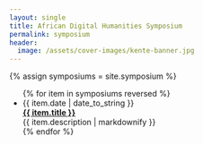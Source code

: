 ```yaml
---
layout: single
title: African Digital Humanities Symposium
permalink: symposium
header:
  image: /assets/cover-images/kente-banner.jpg
---
```



{% assign symposiums = site.symposium %}
<div id="posts">
  <ul>
    {% for item in symposiums reversed %}
      <li><span>{{ item.date | date_to_string }}</span><br/><strong><a href="{{ item.url }}">{{ item.title }}</a></strong>
        <br/>{{ item.description | markdownify }}
      </li>
{% endfor %}
  </ul>
</div>
